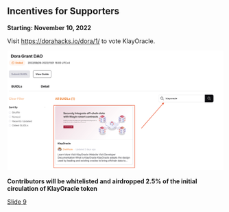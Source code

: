 ## Incentives for Supporters

**Starting: November 10, 2022**

Visit https://dorahacks.io/dora/1/ to vote KlayOracle.

![Vote KlayOracle](https://github.com/alofeoluwafemi/klay-oracle-presentation/blob/master/images/vote-us.png)

**Contributors will be whitelisted and airdropped 2.5% of the initial circulation of KlayOracle token**

[Slide 9](https://github.com/alofeoluwafemi/klay-oracle-presentation/blob/master/Slide-9.md)
